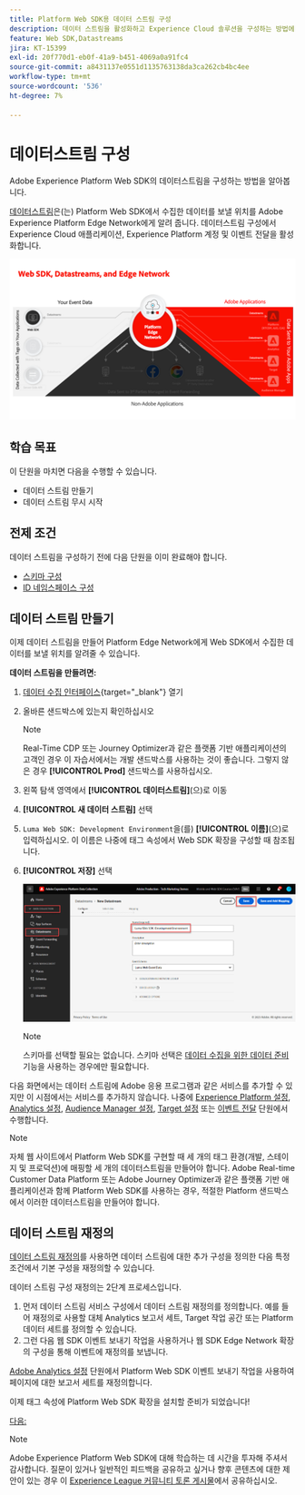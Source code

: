 ```yaml
---
title: Platform Web SDK용 데이터 스트림 구성
description: 데이터 스트림을 활성화하고 Experience Cloud 솔루션을 구성하는 방법에 대해 알아봅니다. 이 수업은 Web SDK를 사용하여 Adobe Experience Cloud 구현 튜토리얼의 일부입니다.
feature: Web SDK,Datastreams
jira: KT-15399
exl-id: 20f770d1-eb0f-41a9-b451-4069a0a91fc4
source-git-commit: a8431137e0551d1135763138da3ca262cb4bc4ee
workflow-type: tm+mt
source-wordcount: '536'
ht-degree: 7%

---
```


# 데이터스트림 구성

Adobe Experience Platform Web SDK의 데이터스트림을 구성하는 방법을 알아봅니다.

[데이터스트림](https://experienceleague.adobe.com/en/docs/experience-platform/datastreams/overview)은(는) Platform Web SDK에서 수집한 데이터를 보낼 위치를 Adobe Experience Platform Edge Network에게 알려 줍니다. 데이터스트림 구성에서 Experience Cloud 애플리케이션, Experience Platform 계정 및 이벤트 전달을 활성화합니다.

![웹 SDK, 데이터스트림 및 Edge Network 다이어그램](assets/dc-websdk-datastreams.png)

## 학습 목표

이 단원을 마치면 다음을 수행할 수 있습니다.

* 데이터 스트림 만들기
* 데이터 스트림 무시 시작

## 전제 조건

데이터 스트림을 구성하기 전에 다음 단원을 이미 완료해야 합니다.

* [스키마 구성](configure-schemas.md)
* [ID 네임스페이스 구성](configure-identities.md)

## 데이터 스트림 만들기

이제 데이터 스트림을 만들어 Platform Edge Network에게 Web SDK에서 수집한 데이터를 보낼 위치를 알려줄 수 있습니다.

**데이터 스트림을 만들려면:**

1. [데이터 수집 인터페이스](https://launch.adobe.com/){target="_blank"} 열기
1. 올바른 샌드박스에 있는지 확인하십시오

   >[!NOTE]
   >
   >Real-Time CDP 또는 Journey Optimizer과 같은 플랫폼 기반 애플리케이션의 고객인 경우 이 자습서에서는 개발 샌드박스를 사용하는 것이 좋습니다. 그렇지 않은 경우 **[!UICONTROL Prod]** 샌드박스를 사용하십시오.

1. 왼쪽 탐색 영역에서 **[!UICONTROL 데이터스트림]**(으)로 이동
1. **[!UICONTROL 새 데이터 스트림]** 선택
1. `Luma Web SDK: Development Environment`을(를) **[!UICONTROL 이름]**(으)로 입력하십시오. 이 이름은 나중에 태그 속성에서 Web SDK 확장을 구성할 때 참조됩니다.
1. **[!UICONTROL 저장]** 선택

   ![데이터 스트림 만들기](assets/datastream-create-new-datastream.png)

   >[!NOTE]
   >
   >스키마를 선택할 필요는 없습니다. 스키마 선택은 [데이터 수집을 위한 데이터 준비](/help/data-collection/edge/data-prep.md) 기능을 사용하는 경우에만 필요합니다.

다음 화면에서는 데이터 스트림에 Adobe 응용 프로그램과 같은 서비스를 추가할 수 있지만 이 시점에서는 서비스를 추가하지 않습니다. 나중에 [Experience Platform 설정](setup-experience-platform.md), [Analytics 설정](setup-analytics.md), [Audience Manager 설정](setup-audience-manager.md), [Target 설정](setup-target.md) 또는 [이벤트 전달](setup-event-forwarding.md) 단원에서 수행합니다.

>[!NOTE]
>
>자체 웹 사이트에서 Platform Web SDK를 구현할 때 세 개의 태그 환경(개발, 스테이지 및 프로덕션)에 매핑할 세 개의 데이터스트림을 만들어야 합니다. Adobe Real-time Customer Data Platform 또는 Adobe Journey Optimizer과 같은 플랫폼 기반 애플리케이션과 함께 Platform Web SDK를 사용하는 경우, 적절한 Platform 샌드박스에서 이러한 데이터스트림을 만들어야 합니다.

## 데이터 스트림 재정의

[데이터 스트림 재정의](https://experienceleague.adobe.com/en/docs/experience-platform/datastreams/overrides)를 사용하면 데이터 스트림에 대한 추가 구성을 정의한 다음 특정 조건에서 기본 구성을 재정의할 수 있습니다.

데이터 스트림 구성 재정의는 2단계 프로세스입니다.

1. 먼저 데이터 스트림 서비스 구성에서 데이터 스트림 재정의를 정의합니다. 예를 들어 재정의로 사용할 대체 Analytics 보고서 세트, Target 작업 공간 또는 Platform 데이터 세트를 정의할 수 있습니다.
1. 그런 다음 웹 SDK 이벤트 보내기 작업을 사용하거나 웹 SDK Edge Network 확장의 구성을 통해 이벤트에 재정의를 보냅니다.

[Adobe Analytics 설정](setup-analytics.md) 단원에서 Platform Web SDK 이벤트 보내기 작업을 사용하여 페이지에 대한 보고서 세트를 재정의합니다.

이제 태그 속성에 Platform Web SDK 확장을 설치할 준비가 되었습니다!

[다음: ](install-web-sdk.md)

>[!NOTE]
>
>Adobe Experience Platform Web SDK에 대해 학습하는 데 시간을 투자해 주셔서 감사합니다. 질문이 있거나 일반적인 피드백을 공유하고 싶거나 향후 콘텐츠에 대한 제안이 있는 경우 이 [Experience League 커뮤니티 토론 게시물](https://experienceleaguecommunities.adobe.com/t5/adobe-experience-platform-data/tutorial-discussion-implement-adobe-experience-cloud-with-web/td-p/444996)에서 공유하십시오.
